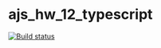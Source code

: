 # ajs_hw_12_typescript

[![Build status](https://ci.appveyor.com/api/projects/status/aogk1oouyl0xw9tu?svg=true)](https://ci.appveyor.com/project/VyacheslavBakashov/ajs-hw-12-typescript)


